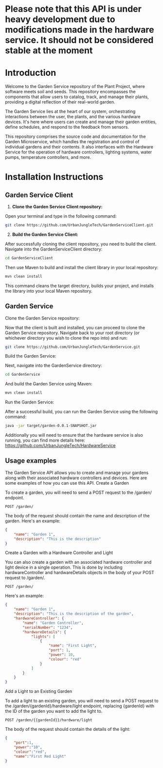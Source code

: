 # Please note that this API is under heavy development due to modifications made in the hardware service. It should not be considered stable at the moment

# Introduction

Welcome to the Garden Service repository of the Plant Project, where software meets soil and seeds. This repository encompasses the components that allow users to catalog, track, and manage their plants, providing a digital reflection of their real-world garden.

The Garden Service lies at the heart of our system, orchestrating interactions between the user, the plants, and the various hardware devices. It's here where users can create and manage their garden entities, define schedules, and respond to the feedback from sensors.

This repository comprises the source code and documentation for the Garden Microservice, which handles the registration and control of individual gardens and their contents. It also interfaces with the Hardware Service for the operation of hardware controllers, lighting systems, water pumps, temperature controllers, and more.

# Installation Instructions

## Garden Service Client

1. **Clone the Garden Service Client repository:**

Open your terminal and type in the following command:

```bash
git clone https://github.com/UrbanJungleTech/GardenServiceClient.git
```

2. **Build the Garden Service Client:**

After successfully cloning the client repository, you need to build the client. Navigate into the GardenServiceClient directory:

```bash
cd GardenServiceClient
```

Then use Maven to build and install the client library in your local repository:

```bash
mvn clean install
```

This command cleans the target directory, builds your project, and installs the library into your local Maven repository.

## Garden Service

Clone the Garden Service repository:

Now that the client is built and installed, you can proceed to clone the Garden Service repository. Navigate back to your root directory (or whichever directory you wish to clone the repo into) and run:

```bash
git clone https://github.com/UrbanJungleTech/GardenService.git
```

Build the Garden Service:

Next, navigate into the GardenService directory:

```bash
cd GardenService
```

And build the Garden Service using Maven:

```bash
mvn clean install
```

Run the Garden Service:

After a successful build, you can run the Garden Service using the following command:

```bash
java -jar target/garden-0.0.1-SNAPSHOT.jar
```

Additionally you will need to ensure that the hardware service is also running, you can find more details here: https://github.com/UrbanJungleTech/HardwareService

## Usage examples

The Garden Service API allows you to create and manage your gardens along with their associated hardware controllers and devices. Here are some examples of how you can use this API.
Create a Garden

To create a garden, you will need to send a POST request to the /garden/ endpoint.

```http
POST /garden/
```

The body of the request should contain the name and description of the garden. Here's an example:

```json
{
    "name": "Garden 1",
    "description": "This is the description"
}
```

Create a Garden with a Hardware Controller and Light

You can also create a garden with an associated hardware controller and light device in a single operation. This is done by including hardwareController and hardwareDetails objects in the body of your POST request to /garden/.

```http
POST /garden/
```
Here's an example:

```json
{
    "name": "Garden 1",
    "description": "This is the description of the garden",
    "hardwareController": {
        "name": "Garden Controller",
        "serialNumber": "1234",
        "hardwareDetails": {
            "lights": [
                {
                    "name": "First Light",
                    "port": 1,
                    "power": 10,
                    "colour": "red"
                }
            ]
        }
    }
}
```
Add a Light to an Existing Garden

To add a light to an existing garden, you will need to send a POST request to the /garden/{gardenId}/hardware/light endpoint, replacing {gardenId} with the ID of the garden you want to add the light to.

```http
POST /garden/{{gardenId}}/hardware/light
```

The body of the request should contain the details of the light:

```json
{
    "port":1,
    "power":"10",
    "colour":"red",
    "name":"First Red Light"
}
```
